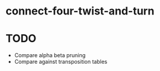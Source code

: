 # connect-four-twist-and-turn

# TODO 

- Compare alpha beta pruning 
- Compare against transposition tables 
